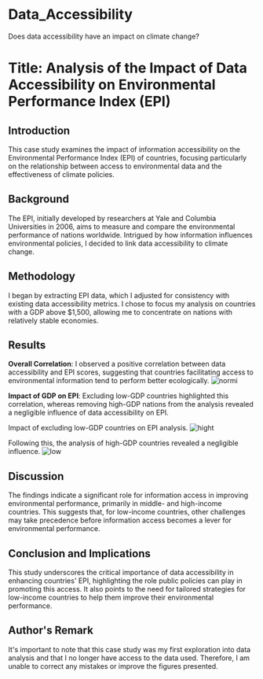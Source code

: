 # Data_Accessibility
Does data accessibility have an impact on climate change?

# Title: Analysis of the Impact of Data Accessibility on Environmental Performance Index (EPI)

## Introduction

This case study examines the impact of information accessibility on the Environmental Performance Index (EPI) of countries, focusing particularly on the relationship between access to environmental data and the effectiveness of climate policies.

## Background

The EPI, initially developed by researchers at Yale and Columbia Universities in 2006, aims to measure and compare the environmental performance of nations worldwide. Intrigued by how information influences environmental policies, I decided to link data accessibility to climate change.

## Methodology

I began by extracting EPI data, which I adjusted for consistency with existing data accessibility metrics. I chose to focus my analysis on countries with a GDP above $1,500, allowing me to concentrate on nations with relatively stable economies.

## Results

**Overall Correlation**: I observed a positive correlation between data accessibility and EPI scores, suggesting that countries facilitating access to environmental information tend to perform better ecologically.
![normi](https://github.com/Ryad-ht/Data_Accessibility/assets/125749863/88447f5d-c86a-44fe-b664-3dddc6eca915)


**Impact of GDP on EPI**: Excluding low-GDP countries highlighted this correlation, whereas removing high-GDP nations from the analysis revealed a negligible influence of data accessibility on EPI.

Impact of excluding low-GDP countries on EPI analysis.
![hight](https://github.com/Ryad-ht/Data_Accessibility/assets/125749863/5893cf65-5ce6-4f66-ae42-f226d82c7300)


Following this, the analysis of high-GDP countries revealed a negligible influence.
![low](https://github.com/Ryad-ht/Data_Accessibility/assets/125749863/9e15874b-4b6b-4357-abe7-0118412f805a)

## Discussion

The findings indicate a significant role for information access in improving environmental performance, primarily in middle- and high-income countries. This suggests that, for low-income countries, other challenges may take precedence before information access becomes a lever for environmental performance.

## Conclusion and Implications

This study underscores the critical importance of data accessibility in enhancing countries' EPI, highlighting the role public policies can play in promoting this access. It also points to the need for tailored strategies for low-income countries to help them improve their environmental performance.



## Author's Remark

It's important to note that this case study was my first exploration into data analysis and that I no longer have access to the data used. Therefore, I am unable to correct any mistakes or improve the figures presented.
